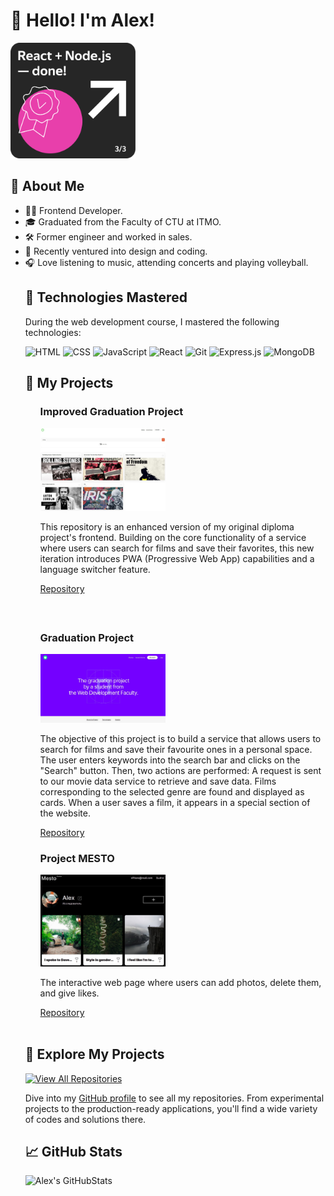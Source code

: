 <h1>👋 Hello! I'm Alex!</h1>

<a href="https://tarantino.nomoredomains.work/en/">
  <img
    src="./public/images/banner-practicum.png"
    width="200"
    alt="The final project on the web faculty at @yandex.practicum"
    title="The final project on the web faculty at @yandex.practicum is done. This is a service where you can search for movies on demand and save them in your personal account. Here’s what was done: set up infrastructure and created Express server; connected database, created API schemas and resource models; implemented logging, authentication and authorization on the server; the backend was deployed on Yandex Сloud; components made up in React, markup was ported to the React format; described the logic and layout of registration, login, profile editing, and saved movies pages; asynchronous GET- and POST-requests to the API were implemented; authorized and unauthorized states, saving movies in the profile were worked out; received movies are filtered on the client side. Tools and stack: #HTML #CSS #React #Express #MongoDB #NodeJS #API #Nginx #JWT #Postman"
  />
</a>

<h2>📌 About Me</h2>

<ul>
  <li> 👨‍💻 Frontend Developer.</li>
  <li> 🎓 Graduated from the Faculty of CTU at ITMO.</li>
  <li> 🛠️ Former engineer and worked in sales.</li>
  <li> 🔭 Recently ventured into design and coding.</li>
  <li> 🎧 Love listening to music, attending concerts and playing volleyball.</li>

<h2>🚀 Technologies Mastered</h2>
<p>During the web development course, I mastered the following technologies:</p>

<p>
  <img
    src="https://img.shields.io/badge/-HTML-E34F26?style=flat&logo=HTML5&logoColor=white"
    alt="HTML"
  />
  <img
    src="https://img.shields.io/badge/-CSS-1572B6?style=flat&logo=CSS3&logoColor=white"
    alt="CSS"
  />
  <img
    src="https://img.shields.io/badge/-JavaScript-F7DF1E?style=flat&logo=javascript&logoColor=black"
    alt="JavaScript"
  />
  <img
    src="https://img.shields.io/badge/-React-61DAFB?style=flat&logo=react&logoColor=white"
    alt="React"
  />
  <img
    src="https://img.shields.io/badge/-Git-F05032?style=flat&logo=git&logoColor=white"
    alt="Git"
  />
  <img
    src="https://img.shields.io/badge/-Express.js-404D59?style=flat"
    alt="Express.js"
  />
  <img
    src="https://img.shields.io/badge/-MongoDB-47A248?style=flat&logo=mongodb&logoColor=white"
    alt="MongoDB"
  />
</p>

<h2>🎨 My Projects</h2>

<ul style="list-style-type: none">
  <li style="margin-bottom: 20px">
  <h3>Improved Graduation Project</h3>
    <a href="https://tarantino.nomoredomains.work">
      <img
        src="./public/images/pwa_improved_diploma_project.jpg"
        width="200"
        alt="Improved graduation project"
      />
    </a>    
    <p>
      This repository is an enhanced version of my original diploma project's
      frontend. Building on the core functionality of a service where users can
      search for films and save their favorites, this new iteration introduces
      PWA (Progressive Web App) capabilities and a language switcher feature.
    </p>
    <a href="https://github.com/yacax/pwa-movies-explorer-frontend.git"
      >Repository</a
    >
  </li>
  <br />
  <li style="margin-bottom: 20px">
  <h3>Graduation Project</h3>
    <a href="https://github.com/yacax/movies-explorer-frontend.git">
      <img
        src="./public/images/diploma_project.jpg"
        width="200"
        alt="Graduation project"
      />
    </a>    
    <p>
      The objective of this project is to build a service that allows users to
      search for films and save their favourite ones in a personal space. The
      user enters keywords into the search bar and clicks on the "Search"
      button. Then, two actions are performed: A request is sent to our movie
      data service to retrieve and save data. Films corresponding to the
      selected genre are found and displayed as cards. When a user saves a film,
      it appears in a special section of the website.
    </p>
    <a href="https://github.com/yacax/movies-explorer-frontend.git"
      >Repository</a
    >
    <br />
  </li>

  <li>
  <h3>Project MESTO</h3>
    <a href="https://yacax.nomoreparties.sbs">
      <img src="./public/images/mesto.jpg" width="200" alt="Project MESTO" />
    </a>    
    <p>
      The interactive web page where users can add photos, delete them, and give
      likes.
    </p>
    <a href="https://github.com/yacax/react-mesto-api-full-gha.git"
      >Repository</a
    >
  </li>
</ul>
<br />
<h2>🔗 Explore My Projects</h2>

<p>
  <a href="https://github.com/yacax?tab=repositories" target="_blank">
    <img
      src="https://img.shields.io/badge/View-All%20Repositories-blueviolet?style=for-the-badge&logo=github"
      alt="View All Repositories"
    />
  </a>
</p>

<p>
  Dive into my
  <a href="https://github.com/yacax?tab=repositories">GitHub profile</a> to see
  all my repositories. From experimental projects to the production-ready
  applications, you'll find a wide variety of codes and solutions there.
</p>
<h2>📈 GitHub Stats</h2>

![Alex's GitHubStats](https://github-readme-stats.vercel.app/api?username=yacax&show_icons=true&theme=radical)
